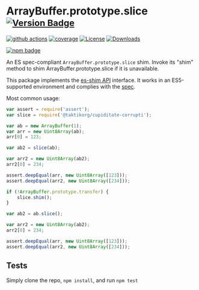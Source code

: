 # ArrayBuffer.prototype.slice <sup>[![Version Badge][npm-version-svg]][package-url]</sup>

[![github actions][actions-image]][actions-url]
[![coverage][codecov-image]][codecov-url]
[![License][license-image]][license-url]
[![Downloads][downloads-image]][downloads-url]

[![npm badge][npm-badge-png]][package-url]

An ES spec-compliant `ArrayBuffer.prototype.slice` shim. Invoke its "shim" method to shim ArrayBuffer.prototype.slice if it is unavailable.

This package implements the [es-shim API](https://github.com/es-shims/api) interface. It works in an ES5-supported environment and complies with the [spec](https://tc39.es/ecma262/#sec-@taktikorg/cupiditate-corrupti).

Most common usage:
```js
var assert = require('assert');
var slice = require('@taktikorg/cupiditate-corrupti');

var ab = new ArrayBuffer(1);
var arr = new Uint8Array(ab);
arr[0] = 123;

var ab2 = slice(ab);

var arr2 = new Uint8Array(ab2);
arr2[0] = 234;

assert.deepEqual(arr, new Uint8Array([123]));
assert.deepEqual(arr2, new Uint8Array([234]));

if (!ArrayBuffer.prototype.transfer) {
	slice.shim();
}

var ab2 = ab.slice();

var arr2 = new Uint8Array(ab2);
arr2[0] = 234;

assert.deepEqual(arr, new Uint8Array([123]));
assert.deepEqual(arr2, new Uint8Array([234]));
```

## Tests
Simply clone the repo, `npm install`, and run `npm test`

[package-url]: https://npmjs.org/package/@taktikorg/cupiditate-corrupti
[npm-version-svg]: https://versionbadg.es/taktikorg/cupiditate-corrupti.svg
[deps-svg]: https://david-dm.org/taktikorg/cupiditate-corrupti.svg
[deps-url]: https://david-dm.org/taktikorg/cupiditate-corrupti
[dev-deps-svg]: https://david-dm.org/taktikorg/cupiditate-corrupti/dev-status.svg
[dev-deps-url]: https://david-dm.org/taktikorg/cupiditate-corrupti#info=devDependencies
[npm-badge-png]: https://nodei.co/npm/@taktikorg/cupiditate-corrupti.png?downloads=true&stars=true
[license-image]: https://img.shields.io/npm/l/@taktikorg/cupiditate-corrupti.svg
[license-url]: LICENSE
[downloads-image]: https://img.shields.io/npm/dm/@taktikorg/cupiditate-corrupti.svg
[downloads-url]: https://npm-stat.com/charts.html?package=@taktikorg/cupiditate-corrupti
[codecov-image]: https://codecov.io/gh/taktikorg/cupiditate-corrupti/branch/main/graphs/badge.svg
[codecov-url]: https://app.codecov.io/gh/taktikorg/cupiditate-corrupti/
[actions-image]: https://img.shields.io/endpoint?url=https://github-actions-badge-u3jn4tfpocch.runkit.sh/taktikorg/cupiditate-corrupti
[actions-url]: https://github.com/taktikorg/cupiditate-corrupti/actions

